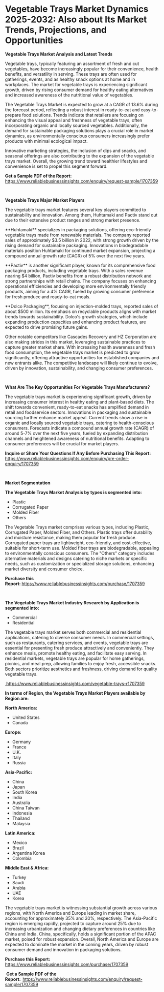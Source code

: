 <p><h1>Vegetable Trays Market Dynamics 2025-2032: Also about Its Market Trends, Projections, and Opportunities</h1></p><p><strong>Vegetable Trays Market Analysis and Latest Trends</strong></p>
<p><p>Vegetable trays, typically featuring an assortment of fresh and cut vegetables, have become increasingly popular for their convenience, health benefits, and versatility in serving. These trays are often used for gatherings, events, and as healthy snack options at home and in workplaces. The market for vegetable trays is experiencing significant growth, driven by rising consumer demand for healthy eating alternatives and increased awareness of the nutritional value of vegetables. </p><p>The Vegetable Trays Market is expected to grow at a CAGR of 13.6% during the forecast period, reflecting a robust interest in ready-to-eat and easy-to-prepare food solutions. Trends indicate that retailers are focusing on enhancing the visual appeal and freshness of vegetable trays, often incorporating organic and locally sourced vegetables. Additionally, the demand for sustainable packaging solutions plays a crucial role in market dynamics, as environmentally conscious consumers increasingly prefer products with minimal ecological impact. </p><p>Innovative marketing strategies, the inclusion of dips and snacks, and seasonal offerings are also contributing to the expansion of the vegetable trays market. Overall, the growing trend toward healthier lifestyles and convenience is set to propel this segment forward.</p></p>
<p><strong>Get a Sample PDF of the Report:&nbsp;</strong> <a href="https://www.reliablebusinessinsights.com/enquiry/request-sample/1707359?utm_campaign=3436&utm_medium=2&utm_source=Github&utm_content=ia&utm_term=19042025&utm_id=vegetable-trays">https://www.reliablebusinessinsights.com/enquiry/request-sample/1707359</a></p>
<p>&nbsp;</p>
<p><strong>Vegetable Trays Major Market Players</strong></p>
<p><p>The vegetable trays market features several key players committed to sustainability and innovation. Among them, Huhtamaki and Pactiv stand out due to their extensive product ranges and strong market presence.</p><p>**Huhtamaki** specializes in packaging solutions, offering eco-friendly vegetable trays made from renewable materials. The company reported sales of approximately $3.5 billion in 2022, with strong growth driven by the rising demand for sustainable packaging. Innovations in biodegradable materials position Huhtamaki for continued market expansion, projecting a compound annual growth rate (CAGR) of 5% over the next five years.</p><p>**Pactiv** is another significant player, known for its comprehensive food packaging products, including vegetable trays. With a sales revenue nearing $4 billion, Pactiv benefits from a robust distribution network and strong partnerships with retail chains. The company focuses on enhancing operational efficiencies and developing more environmentally friendly products, aiming for a 4% CAGR, fueled by growing consumer preference for fresh produce and ready-to-eat meals.</p><p>**Dolco Packaging**, focusing on injection-molded trays, reported sales of about $500 million. Its emphasis on recyclable products aligns with market trends towards sustainability. Dolco's growth strategies, which include expanding production capacities and enhancing product features, are expected to drive promising future gains.</p><p>Other notable competitors like Cascades Recovery and HZ Corporation are also making strides in this market, leveraging sustainable practices to capture greater market share. With increasing health awareness and fresh food consumption, the vegetable trays market is predicted to grow significantly, offering attractive opportunities for established companies and new entrants alike. The competitive landscape will likely continue to evolve, driven by innovation, sustainability, and changing consumer preferences.</p></p>
<p>&nbsp;</p>
<p><strong>What Are The Key Opportunities For Vegetable Trays Manufacturers?</strong></p>
<p><p>The vegetable trays market is experiencing significant growth, driven by increasing consumer interest in healthy eating and plant-based diets. The shift towards convenient, ready-to-eat snacks has amplified demand in retail and foodservice sectors. Innovations in packaging and sustainable sourcing further enhance market appeal. Current trends show a rise in organic and locally sourced vegetable trays, catering to health-conscious consumers. Forecasts indicate a compound annual growth rate (CAGR) of around 5-7% over the next five years, fueled by expanding distribution channels and heightened awareness of nutritional benefits. Adapting to consumer preferences will be crucial for market players.</p></p>
<p><strong>Inquire or Share Your Questions If Any Before Purchasing This Report:</strong> <a href="https://www.reliablebusinessinsights.com/enquiry/pre-order-enquiry/1707359?utm_campaign=3436&utm_medium=2&utm_source=Github&utm_content=ia&utm_term=19042025&utm_id=vegetable-trays">https://www.reliablebusinessinsights.com/enquiry/pre-order-enquiry/1707359</a></p>
<p>&nbsp;</p>
<p><strong>Market Segmentation</strong></p>
<p><strong>The Vegetable Trays Market Analysis by types is segmented into:</strong></p>
<p><ul><li>Plastic</li><li>Corrugated Paper</li><li>Molded Fiber</li><li>Others</li></ul></p>
<p><p>The Vegetable Trays market comprises various types, including Plastic, Corrugated Paper, Molded Fiber, and Others. Plastic trays offer durability and moisture resistance, making them popular for fresh produce. Corrugated paper trays are lightweight, eco-friendly, and cost-effective, suitable for short-term use. Molded fiber trays are biodegradable, appealing to environmentally conscious consumers. The "Others" category includes alternative materials and designs catering to niche markets or specific needs, such as customization or specialized storage solutions, enhancing market diversity and consumer choice.</p></p>
<p><strong>Purchase this Report:&nbsp;</strong><a href="https://www.reliablebusinessinsights.com/purchase/1707359?utm_campaign=3436&utm_medium=2&utm_source=Github&utm_content=ia&utm_term=19042025&utm_id=vegetable-trays">https://www.reliablebusinessinsights.com/purchase/1707359</a></p>
<p>&nbsp;</p>
<p><strong>The Vegetable Trays Market Industry Research by Application is segmented into:</strong></p>
<p><ul><li>Commercial</li><li>Residential</li></ul></p>
<p><p>The vegetable trays market serves both commercial and residential applications, catering to diverse consumer needs. In commercial settings, such as restaurants, catering services, and events, vegetable trays are essential for presenting fresh produce attractively and conveniently. They enhance meals, promote healthy eating, and facilitate easy serving. In residential markets, vegetable trays are popular for home gatherings, picnics, and meal prep, allowing families to enjoy fresh, accessible snacks. Both sectors prioritize aesthetics and freshness, driving demand for quality vegetable trays.</p></p>
<p><a href="https://www.reliablebusinessinsights.com/vegetable-trays-r1707359?utm_campaign=3436&utm_medium=2&utm_source=Github&utm_content=ia&utm_term=19042025&utm_id=vegetable-trays">&nbsp;https://www.reliablebusinessinsights.com/vegetable-trays-r1707359</a></p>
<p><strong>In terms of Region, the Vegetable Trays Market Players available by Region are:</strong></p>
<p>
    <p> <strong> North America: </strong>
        <ul>
            <li>United States</li>
            <li>Canada</li>
        </ul>
        </p> 
    <p> <strong> Europe: </strong>
        <ul>
            <li>Germany</li>
            <li>France</li>
            <li>U.K.</li>
            <li>Italy</li>
            <li>Russia</li>
        </ul>
        </p> 
    <p> <strong> Asia-Pacific: </strong>
        <ul>
            <li>China</li>
            <li>Japan</li>
            <li>South Korea</li>
            <li>India</li>
            <li>Australia</li>
            <li>China Taiwan</li>
            <li>Indonesia</li>
            <li>Thailand</li>
            <li>Malaysia</li>
        </ul>
        </p> 
    <p> <strong> Latin America: </strong>
        <ul>
            <li>Mexico</li>
            <li>Brazil</li>
            <li>Argentina Korea</li>
            <li>Colombia</li>
        </ul>
        </p> 
    <p> <strong> Middle East & Africa: </strong>
        <ul>
            <li>Turkey</li>
            <li>Saudi</li>
            <li>Arabia</li>
            <li>UAE</li>
            <li>Korea</li>
        </ul>
    </p>
    </p>
<p><p>The vegetable trays market is witnessing substantial growth across various regions, with North America and Europe leading in market share, accounting for approximately 35% and 30%, respectively. The Asia-Pacific region is emerging rapidly, projected to capture around 25% due to increasing urbanization and changing dietary preferences in countries like China and India. China, specifically, holds a significant portion of the APAC market, poised for robust expansion. Overall, North America and Europe are expected to dominate the market in the coming years, driven by robust consumer demand and innovation in packaging solutions.</p></p>
<p><strong>Purchase this Report: </strong><a href="https://www.reliablebusinessinsights.com/purchase/1707359?utm_campaign=3436&utm_medium=2&utm_source=Github&utm_content=ia&utm_term=19042025&utm_id=vegetable-trays">https://www.reliablebusinessinsights.com/purchase/1707359</a></p>
<p>&nbsp;<strong>Get a Sample PDF of the Report:&nbsp;&nbsp;</strong><a href="https://www.reliablebusinessinsights.com/enquiry/request-sample/1707359?utm_campaign=3436&utm_medium=2&utm_source=Github&utm_content=ia&utm_term=19042025&utm_id=vegetable-trays">https://www.reliablebusinessinsights.com/enquiry/request-sample/1707359</a></p>
<p><strong></strong></p>
<p><p></p><p></p><p></p></p>